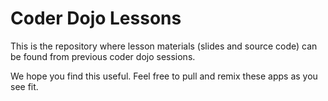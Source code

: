 # Coder Dojo Lessons

This is the repository where lesson materials (slides and source code) can be found from previous coder dojo sessions.  

We hope you find this useful. Feel free to pull and remix these apps as you see fit.
